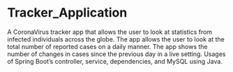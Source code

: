 # Tracker_Application
A CoronaVirus tracker app that allows the user to look at statistics from infected individuals across the globe.
The app allows the user to look at the total number of reported cases on a daily manner. The app shows the number of changes in cases since the previous day in a live setting.
Usages of Spring Boot’s controller, service, dependencies, and MySQL using Java.
